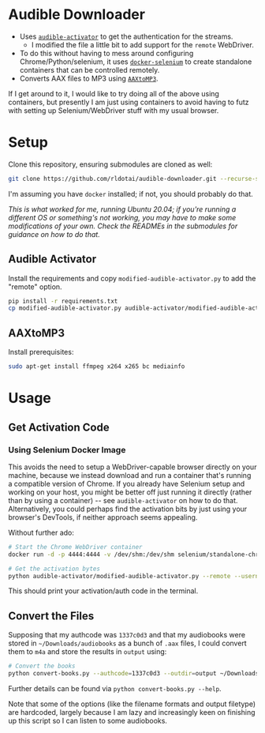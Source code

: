 
# Audible Downloader


- Uses [`audible-activator`](https://github.com/inAudible-NG/audible-activator) to get the authentication for the streams.
	- I modified the file a little bit to add support for the `remote` WebDriver.
- To do this without having to mess around configuring Chrome/Python/selenium, it uses [`docker-selenium`](https://github.com/SeleniumHQ/docker-selenium) to create standalone containers that can be controlled remotely.
- Converts AAX files to MP3 using [`AAXtoMP3`](https://github.com/KrumpetPirate/AAXtoMP3).


If I get around to it, I would like to try doing all of the above using containers, but presently I am just using containers to avoid having to futz with setting up Selenium/WebDriver stuff with my usual browser.

# Setup

Clone this repository, ensuring submodules are cloned as well:

```bash
git clone https://github.com/rldotai/audible-downloader.git --recurse-submodules 
```

I'm assuming you have `docker` installed; if not, you should probably do that.

*This is what worked for me, running Ubuntu 20.04; if you're running a different OS or something's not working, you may have to make some modifications of your own. Check the READMEs in the submodules for guidance on how to do that.*

## Audible Activator

Install the requirements and copy `modified-audible-activator.py` to add the "remote" option. 

```bash
pip install -r requirements.txt
cp modified-audible-activator.py audible-activator/modified-audible-activator.py
```

## AAXtoMP3

Install prerequisites:

```bash
sudo apt-get install ffmpeg x264 x265 bc mediainfo
```

# Usage

## Get Activation Code 

### Using Selenium Docker Image

This avoids the need to setup a WebDriver-capable browser directly on your machine, because we instead download and run a container that's running a compatible version of Chrome.
If you already have Selenium setup and working on your host, you might be better off just running it directly (rather than by using a container) -- see `audible-activator` on how to do that.
Alternatively, you could perhaps find the activation bits by just using your browser's DevTools, if neither approach seems appealing.

Without further ado:


```bash
# Start the Chrome WebDriver container
docker run -d -p 4444:4444 -v /dev/shm:/dev/shm selenium/standalone-chrome:4.0.0-beta-1-20210215

# Get the activation bytes
python audible-activator/modified-audible-activator.py --remote --username=<USERNAME> --password=<PASSWORD>
```

This should print your activation/auth code in the terminal. 


## Convert the Files

Supposing that my authcode was `1337c0d3` and that my audiobooks were stored in `~/Downloads/audiobooks` as a bunch of `.aax` files, I could convert them to `m4a` and store the results in `output` using:

```bash
# Convert the books
python convert-books.py --authcode=1337c0d3 --outdir=output ~/Downloads/audiobooks/*.aax
```

Further details can be found via `python convert-books.py --help`.

Note that some of the options (like the filename formats and output filetype) are hardcoded, largely because I am lazy and increasingly keen on finishing up this script so I can listen to some audiobooks.
